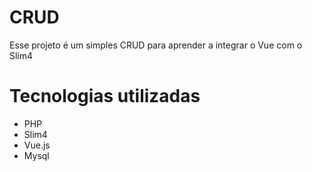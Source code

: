 # CRUD

Esse projeto é um simples CRUD para aprender a integrar o Vue com o Slim4

# Tecnologias utilizadas

- PHP
- Slim4
- Vue.js
- Mysql 

